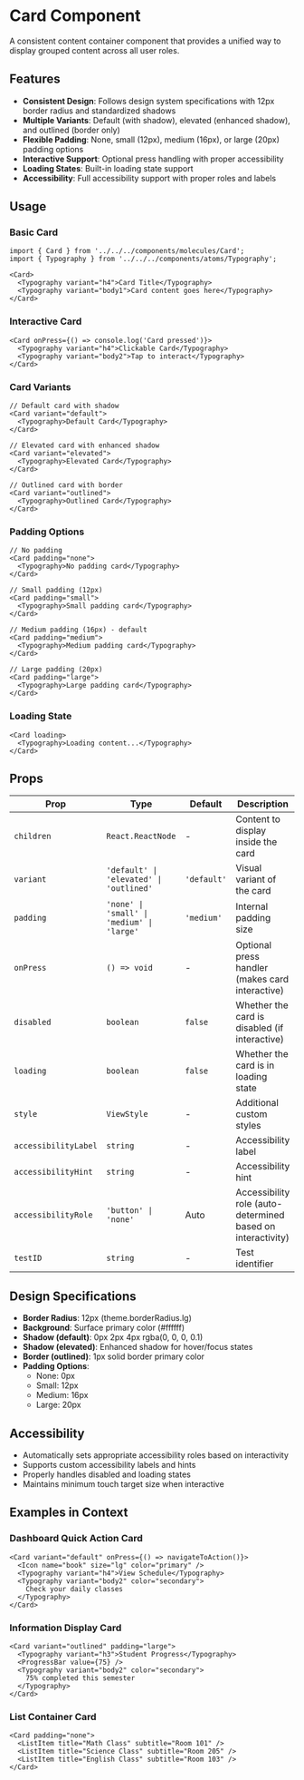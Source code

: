 # Card Component

A consistent content container component that provides a unified way to display grouped content across all user roles.

## Features

- **Consistent Design**: Follows design system specifications with 12px border radius and standardized shadows
- **Multiple Variants**: Default (with shadow), elevated (enhanced shadow), and outlined (border only)
- **Flexible Padding**: None, small (12px), medium (16px), or large (20px) padding options
- **Interactive Support**: Optional press handling with proper accessibility
- **Loading States**: Built-in loading state support
- **Accessibility**: Full accessibility support with proper roles and labels

## Usage

### Basic Card

```tsx
import { Card } from '../../../components/molecules/Card';
import { Typography } from '../../../components/atoms/Typography';

<Card>
  <Typography variant="h4">Card Title</Typography>
  <Typography variant="body1">Card content goes here</Typography>
</Card>
```

### Interactive Card

```tsx
<Card onPress={() => console.log('Card pressed')}>
  <Typography variant="h4">Clickable Card</Typography>
  <Typography variant="body2">Tap to interact</Typography>
</Card>
```

### Card Variants

```tsx
// Default card with shadow
<Card variant="default">
  <Typography>Default Card</Typography>
</Card>

// Elevated card with enhanced shadow
<Card variant="elevated">
  <Typography>Elevated Card</Typography>
</Card>

// Outlined card with border
<Card variant="outlined">
  <Typography>Outlined Card</Typography>
</Card>
```

### Padding Options

```tsx
// No padding
<Card padding="none">
  <Typography>No padding card</Typography>
</Card>

// Small padding (12px)
<Card padding="small">
  <Typography>Small padding card</Typography>
</Card>

// Medium padding (16px) - default
<Card padding="medium">
  <Typography>Medium padding card</Typography>
</Card>

// Large padding (20px)
<Card padding="large">
  <Typography>Large padding card</Typography>
</Card>
```

### Loading State

```tsx
<Card loading>
  <Typography>Loading content...</Typography>
</Card>
```

## Props

| Prop | Type | Default | Description |
|------|------|---------|-------------|
| `children` | `React.ReactNode` | - | Content to display inside the card |
| `variant` | `'default' \| 'elevated' \| 'outlined'` | `'default'` | Visual variant of the card |
| `padding` | `'none' \| 'small' \| 'medium' \| 'large'` | `'medium'` | Internal padding size |
| `onPress` | `() => void` | - | Optional press handler (makes card interactive) |
| `disabled` | `boolean` | `false` | Whether the card is disabled (if interactive) |
| `loading` | `boolean` | `false` | Whether the card is in loading state |
| `style` | `ViewStyle` | - | Additional custom styles |
| `accessibilityLabel` | `string` | - | Accessibility label |
| `accessibilityHint` | `string` | - | Accessibility hint |
| `accessibilityRole` | `'button' \| 'none'` | Auto | Accessibility role (auto-determined based on interactivity) |
| `testID` | `string` | - | Test identifier |

## Design Specifications

- **Border Radius**: 12px (theme.borderRadius.lg)
- **Background**: Surface primary color (#ffffff)
- **Shadow (default)**: 0px 2px 4px rgba(0, 0, 0, 0.1)
- **Shadow (elevated)**: Enhanced shadow for hover/focus states
- **Border (outlined)**: 1px solid border primary color
- **Padding Options**: 
  - None: 0px
  - Small: 12px
  - Medium: 16px
  - Large: 20px

## Accessibility

- Automatically sets appropriate accessibility roles based on interactivity
- Supports custom accessibility labels and hints
- Properly handles disabled and loading states
- Maintains minimum touch target size when interactive

## Examples in Context

### Dashboard Quick Action Card

```tsx
<Card variant="default" onPress={() => navigateToAction()}>
  <Icon name="book" size="lg" color="primary" />
  <Typography variant="h4">View Schedule</Typography>
  <Typography variant="body2" color="secondary">
    Check your daily classes
  </Typography>
</Card>
```

### Information Display Card

```tsx
<Card variant="outlined" padding="large">
  <Typography variant="h3">Student Progress</Typography>
  <ProgressBar value={75} />
  <Typography variant="body2" color="secondary">
    75% completed this semester
  </Typography>
</Card>
```

### List Container Card

```tsx
<Card padding="none">
  <ListItem title="Math Class" subtitle="Room 101" />
  <ListItem title="Science Class" subtitle="Room 205" />
  <ListItem title="English Class" subtitle="Room 103" />
</Card>
```
